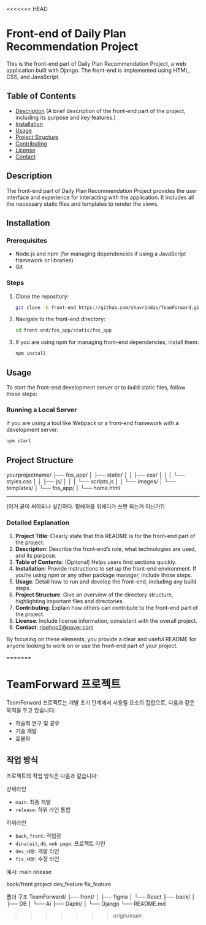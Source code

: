 <<<<<<< HEAD
# Front-end of Daily Plan Recommendation Project

This is the front-end part of  Daily Plan Recommendation Project, a web application built with Django. The front-end is implemented using HTML, CSS, and JavaScript.

## Table of Contents

- [Description](#description) (A brief description of the front-end part of the project, including its purpose and key features.)
- [Installation](#installation)
- [Usage](#usage)
- [Project Structure](#project-structure)
- [Contributing](#contributing)
- [License](#license)
- [Contact](#contact)

## Description

The front-end part of Daily Plan Recommendation Project provides the user interface and experience for interacting with the application. It includes all the necessary static files and templates to render the views.

## Installation

### Prerequisites

- Node.js and npm (for managing dependencies if using a JavaScript framework or libraries)
- Git

### Steps

1. Clone the repository:
    ```bash
    git clone -b front-end https://github.com/shavrindas/TeamForward.git
    ```

2. Navigate to the front-end directory:
    ```bash
    cd front-end/fos_app/static/fos_app
    ```

3. If you are using npm for managing front-end dependencies, install them:
    ```bash
    npm install
    ```

## Usage

To start the front-end development server or to build static files, follow these steps:

### Running a Local Server

If you are using a tool like Webpack or a front-end framework with a development server:
```bash
npm start
```

## Project Structure
yourprojectname/
├── fos_app/
│   ├── static/
│   │   ├── css/
│   │   │   └── styles.css
│   │   ├── js/
│   │   │   └── scripts.js
│   │   └── images/
│   └── templates/
│       └── fos_app/
│           └── home.html

-------------------------

(이거 굳이 써야되나 싶긴하다. 밑에꺼를 위에다가 쓰면 되는거 아닌가?)
### Detailed Explanation

1. **Project Title**: Clearly state that this README is for the front-end part of the project.
2. **Description**: Describe the front-end’s role, what technologies are used, and its purpose.
3. **Table of Contents**: (Optional) Helps users find sections quickly.
4. **Installation**: Provide instructions to set up the front-end environment. If you’re using npm or any other package manager, include those steps.
5. **Usage**: Detail how to run and develop the front-end, including any build steps.
6. **Project Structure**: Give an overview of the directory structure, highlighting important files and directories.
7. **Contributing**: Explain how others can contribute to the front-end part of the project.
8. **License**: Include license information, consistent with the overall project.
9. **Contact**: rjaehno2@naver.com

By focusing on these elements, you provide a clear and useful README for anyone looking to work on or use the front-end part of your project.

=======
# TeamForward 프로젝트

TeamForward 프로젝트는 개발 초기 단계에서 사용될 요소의 집합으로, 다음과 같은 목적을 두고 있습니다:

- 학술적 연구 및 공유
- 기술 개발
- 효율화

## 작업 방식

프로젝트의 작업 방식은 다음과 같습니다:


상위라인
- `main`: 최종 개발 
- `release`: 하위 라인 통합 

하위라인
- `back`, `front`: 작업장 
- `dina(ai)`, `db`, `web page`: 프로젝트 라인
- `dev_내용`: 개발 라인
- `fix_내용`: 수정 라인

예시:
main
release 

back/front
project
dev_feature
fix_feature


폴더 구조
TeamForward/
├── front/
│   ├──  figma
│   └──  React 
├── back/
│   ├── DB
│   └── Ai
├── Daplri/
│   └── Django
└── README.md
>>>>>>> origin/main
